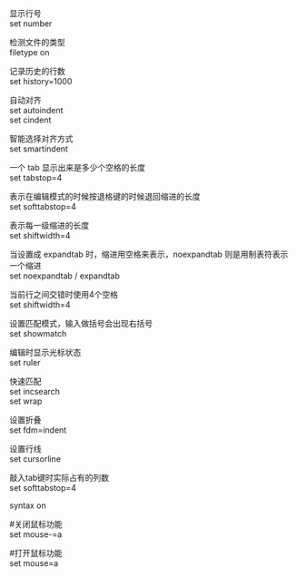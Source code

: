 显示行号  
set number

检测文件的类型  
filetype on

记录历史的行数  
set history=1000

自动对齐  
set autoindent       
set cindent

智能选择对齐方式                                                                 
set smartindent                                                                 

一个 tab 显示出来是多少个空格的长度  
set tabstop=4

表示在编辑模式的时候按退格键的时候退回缩进的长度  
set softtabstop=4

表示每一级缩进的长度  
set shiftwidth=4

当设置成 expandtab 时，缩进用空格来表示，noexpandtab 则是用制表符表示一个缩进  
set noexpandtab / expandtab

当前行之间交错时使用4个空格                                                          
set shiftwidth=4

设置匹配模式，输入做括号会出现右括号                                                
set showmatch

编辑时显示光标状态                                                               
set ruler

快速匹配  
set incsearch                                                                                        
set wrap

设置折叠   
set fdm=indent

设置行线  
set cursorline

敲入tab键时实际占有的列数  
set softtabstop=4  

syntax on

#关闭鼠标功能  
set mouse-=a  

#打开鼠标功能  
set mouse=a 